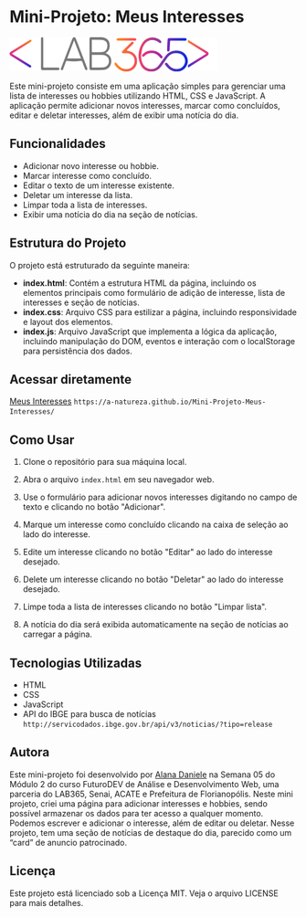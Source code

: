 # Mini-Projeto: Meus Interesses

![Logo](assets/logotipo.png)

Este mini-projeto consiste em uma aplicação simples para gerenciar uma lista de interesses ou hobbies utilizando HTML, CSS e JavaScript. A aplicação permite adicionar novos interesses, marcar como concluídos, editar e deletar interesses, além de exibir uma notícia do dia.

## Funcionalidades

- Adicionar novo interesse ou hobbie.
- Marcar interesse como concluído.
- Editar o texto de um interesse existente.
- Deletar um interesse da lista.
- Limpar toda a lista de interesses.
- Exibir uma notícia do dia na seção de notícias.

## Estrutura do Projeto

O projeto está estruturado da seguinte maneira:

- **index.html**: Contém a estrutura HTML da página, incluindo os elementos principais como formulário de adição de interesse, lista de interesses e seção de notícias.
- **index.css**: Arquivo CSS para estilizar a página, incluindo responsividade e layout dos elementos.
- **index.js**: Arquivo JavaScript que implementa a lógica da aplicação, incluindo manipulação do DOM, eventos e interação com o localStorage para persistência dos dados.

## Acessar diretamente

[Meus Interesses](https://a-natureza.github.io/Mini-Projeto-Meus-Interesses/)
`https://a-natureza.github.io/Mini-Projeto-Meus-Interesses/`

## Como Usar

1. Clone o repositório para sua máquina local.

2. Abra o arquivo `index.html` em seu navegador web.

3. Use o formulário para adicionar novos interesses digitando no campo de texto e clicando no botão "Adicionar".

4. Marque um interesse como concluído clicando na caixa de seleção ao lado do interesse.

5. Edite um interesse clicando no botão "Editar" ao lado do interesse desejado.

6. Delete um interesse clicando no botão "Deletar" ao lado do interesse desejado.

7. Limpe toda a lista de interesses clicando no botão "Limpar lista".

8. A notícia do dia será exibida automaticamente na seção de notícias ao carregar a página.

## Tecnologias Utilizadas

- HTML
- CSS
- JavaScript
- API do IBGE para busca de notícias `http://servicodados.ibge.gov.br/api/v3/noticias/?tipo=release`

## Autora

Este mini-projeto foi desenvolvido por [Alana Daniele](https://github.com/a-natureza) na Semana 05 do Módulo 2 do curso FuturoDEV de Análise e Desenvolvimento Web, uma parceria do LAB365, Senai, ACATE e Prefeitura de Florianopólis. Neste mini projeto, criei uma página para adicionar interesses e hobbies, sendo possível armazenar os dados para ter acesso a qualquer momento. Podemos escrever e adicionar o interesse, além de editar ou deletar. Nesse projeto, tem uma seção de notícias de destaque do dia, parecido como um “card” de anuncio patrocinado.

## Licença

Este projeto está licenciado sob a Licença MIT. Veja o arquivo LICENSE para mais detalhes.
